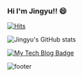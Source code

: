 ### Hi I'm Jingyu!! 😄
[![Hits](https://hits.seeyoufarm.com/api/count/incr/badge.svg?url=https%3A%2F%2Fgithub.com%2Fgjbae1212%2Fjingyu9804&count_bg=%23555555&title_bg=%23555555&icon=java.svg&icon_color=%23E7E7E7&title=visitors&edge_flat=false)](https://hits.seeyoufarm.com)


![Jingyu's GitHub stats](https://github-readme-stats.vercel.app/api?username=jingyu9804&show_icons=true&theme=synthwave)

[![My Tech Blog Badge](http://img.shields.io/badge/-Jingyu's%20Tech%20blog-purple?style=flat-square&logo=tistory&link=https://kimjingyu.tistory.com/)](https://kimjingyu.tistory.com/) 


![footer](https://capsule-render.vercel.app/api?type=wave&color=timeGradient&height=150&section=footer)
<!--
**jingyu9804/jingyu9804** is a ✨ _special_ ✨ repository because its `README.md` (this file) appears on your GitHub profile.

Here are some ideas to get you started:

- 🔭 I’m currently working on ...
- 🌱 I’m currently learning ...
- 👯 I’m looking to collaborate on ...
- 🤔 I’m looking for help with ...
- 💬 Ask me about ...
- 📫 How to reach me: ...
- 😄 Pronouns: ...
- ⚡ Fun fact: ...
-->
